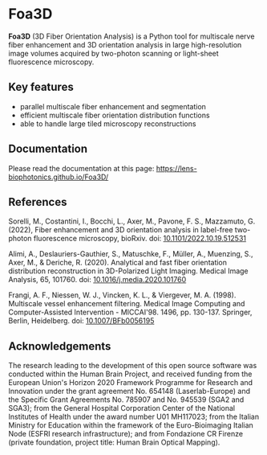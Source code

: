 # Foa3D

**Foa3D** (3D Fiber Orientation Analysis) is a Python tool for multiscale nerve
fiber enhancement and 3D orientation analysis in large high-resolution image
volumes acquired by two-photon scanning or light-sheet fluorescence microscopy.

## Key features

* parallel multiscale fiber enhancement and segmentation
* efficient multiscale fiber orientation distribution functions
* able to handle large tiled microscopy reconstructions

## Documentation
Please read the documentation at this page:
https://lens-biophotonics.github.io/Foa3D/

## References

Sorelli, M., Costantini, I., Bocchi, L., Axer, M., Pavone, F. S., Mazzamuto, G.
(2022), Fiber enhancement and 3D orientation analysis in label-free
two-photon fluorescence microscopy, bioRxiv.
doi: [10.1101/2022.10.19.512531](https://doi.org/10.1101/2022.10.19.512531)

Alimi, A., Deslauriers-Gauthier, S., Matuschke, F., Müller, A., Muenzing, S.,
Axer, M., & Deriche, R. (2020). Analytical and fast fiber orientation
distribution reconstruction in 3D-Polarized Light Imaging. Medical Image
Analysis, 65, 101760.
doi: [10.1016/j.media.2020.101760](https://doi.org/10.1016/j.media.2020.101760)

Frangi, A. F., Niessen, W. J., Vincken, K. L., & Viergever, M. A. (1998).
Multiscale vessel enhancement filtering. Medical Image Computing and
Computer-Assisted Intervention - MICCAI'98. 1496, pp. 130-137. Springer, Berlin,
Heidelberg. doi: [10.1007/BFb0056195](https://doi.org/10.1007/BFb0056195)

## Acknowledgements

The research leading to the development of this open source software was
conducted within the Human Brain Project, and received funding from the European
Union's Horizon 2020 Framework Programme for Research and Innovation under the
grant agreement No. 654148 (Laserlab-Europe) and the Specific Grant Agreements
No. 785907 and No. 945539 (SGA2 and SGA3); from the General Hospital Corporation
Center of the National Institutes of Health under the award number U01 MH117023;
from the Italian Ministry for Education within the framework of the
Euro-Bioimaging Italian Node (ESFRI research infrastructure); and from
Fondazione CR Firenze (private foundation, project title: Human Brain Optical
Mapping).
